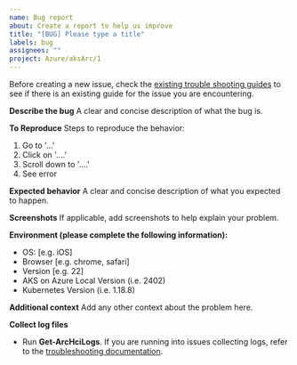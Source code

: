 ```yaml
---
name: Bug report
about: Create a report to help us improve
title: "[BUG] Please type a title"
labels: bug
assignees: ""
project: Azure/aksArc/1
---
```


Before creating a new issue, check the [existing trouble shooting guides](https://learn.microsoft.com/en-us/azure/aks/aksarc/aks-troubleshoot) to see if there is an existing guide for the issue you are encountering.

**Describe the bug**
A clear and concise description of what the bug is.

**To Reproduce**
Steps to reproduce the behavior:

1. Go to '...'
2. Click on '....'
3. Scroll down to '....'
4. See error

**Expected behavior**
A clear and concise description of what you expected to happen.

**Screenshots**
If applicable, add screenshots to help explain your problem.

**Environment (please complete the following information):**

- OS: [e.g. iOS]
- Browser [e.g. chrome, safari]
- Version [e.g. 22]
- AKS on Azure Local Version (i.e. 2402)
- Kubernetes Version (i.e. 1.18.8)

**Additional context**
Add any other context about the problem here.

**Collect log files**

- Run **Get-ArcHciLogs**. If you are running into issues collecting logs, refer to the [troubleshooting documentation](https://learn.microsoft.com/en-us/azure/aks/aksarc/get-on-demand-logs).
